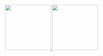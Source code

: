 <div>
  <a href="https://github.com/Ranyeri-Klennes">
  <img height="150em" src="https://github-readme-stats.vercel.app/api?username=Ranyeri-Klennes&show_icons=true&theme=dracula&include_all_commits=true&count_private=true"/>
  <img height="150em" src="https://github-readme-stats.vercel.app/api/top-langs/?username=Ranyeri-Klennes&layout=compact&langs_count=7&theme=dracula"/>
</div>
